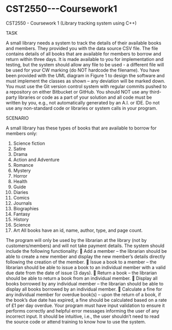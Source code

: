 # CST2550---Coursework1
CST2550 - Coursework 1 (Library tracking system using C++)

TASK

A small library needs a system to track the details of their available books and members. They provided 
you with the data source CSV file. The file contains details of all books that are available for members
to borrow and return within three days. It is made available to you for implementation and testing,
but the system should allow any file to be used - a different file will be used for your CW marking (do
NOT hardcode the filename). You have been provided with the UML diagram in Figure 1 to design the
software and must implement the classes as shown – any deviation will be marked down. You must
use the Git version control system with regular commits pushed to a repository on either Bitbucket or
GitHub.
You should NOT use any third-party libraries or code as a part of your solution and all code must be
written by you, e.g., not automatically generated by an A.I. or IDE. Do not use any non-standard code
or libraries or system calls in your program.

SCENARIO

A small library has these types of books that are available to borrow for members only:
1. Science fiction
2. Satire
3. Drama
4. Action and Adventure
5. Romance
6. Mystery
7. Horror
8. Health
9. Guide
10. Diaries
11. Comics
12. Journals
13. Biographies
14. Fantasy
15. History
16. Science
17. Art
All books have an id, name, author, type, and page count.

The program will only be used by the librarian at the library (not by customers/members) and will not
take payment details.
The system should include the following functionality:
 Add a member – the librarian should be able to create a new member and display the new
member’s details directly following the creation of the member.
 Issue a book to a member – the librarian should be able to issue a book to an individual
member with a valid due date from the date of issue (3 days).
 Return a book – the librarian should be able to return a book from an individual member.
 Display all books borrowed by any individual member – the librarian should be able to display
all books borrowed by an individual member.
 Calculate a fine for any individual member for overdue book(s) – upon the return of a book, if
the book’s due date has expired, a fine should be calculated based on a rate of £1 per day
overdue.
Your program must have input validation to ensure it performs correctly and helpful error messages
informing the user of any incorrect input. It should be intuitive, i.e., the user shouldn’t need to read
the source code or attend training to know how to use the system.
